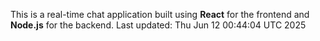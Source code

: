 This is a real-time chat application built using **React** for the frontend and **Node.js** for the backend.
Last updated: Thu Jun 12 00:44:04 UTC 2025
